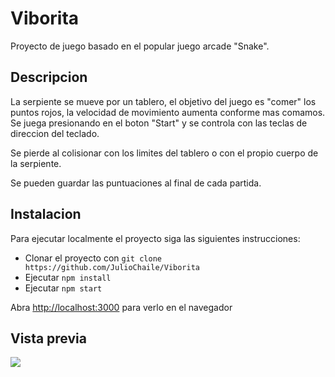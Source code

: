 # Viborita
Proyecto de juego basado en el popular juego arcade "Snake".

## Descripcion
La serpiente se mueve por un tablero, el objetivo del juego es "comer" los puntos rojos, la velocidad de movimiento aumenta conforme mas comamos. Se juega presionando en el boton "Start" y se controla con las teclas de direccion del teclado.

Se pierde al colisionar con los limites del tablero o con el propio cuerpo de la serpiente.

Se pueden guardar las puntuaciones al final de cada partida.

## Instalacion
Para ejecutar localmente el proyecto siga las siguientes instrucciones:
- Clonar el proyecto con ```git clone https://github.com/JulioChaile/Viborita ```
- Ejecutar ```npm install```
- Ejecutar ```npm start```

Abra [http://localhost:3000](http://localhost:3000) para verlo en el navegador

## Vista previa
![](/preview.jpg)
